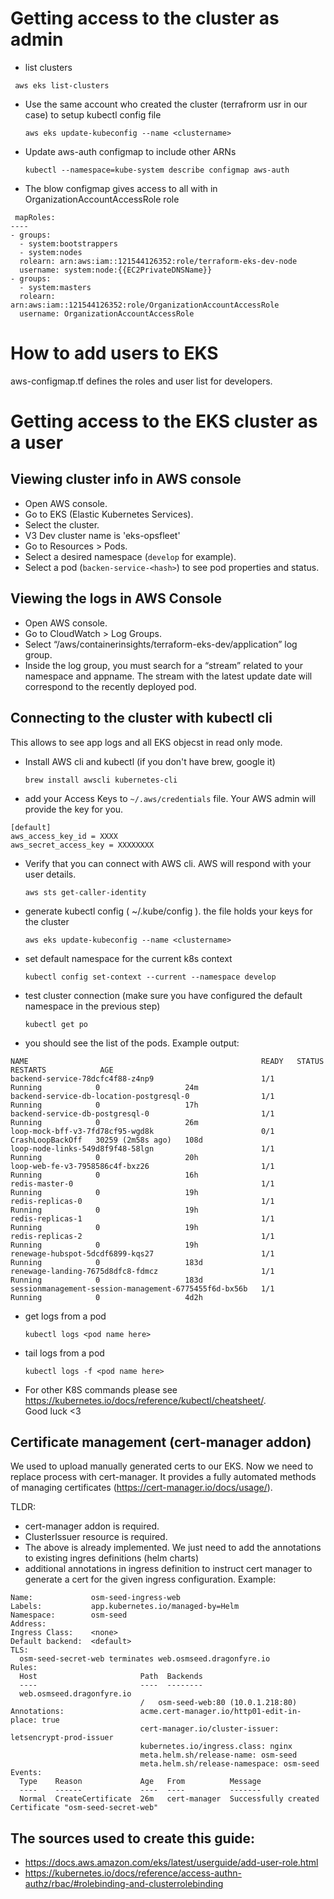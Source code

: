 # Getting access to the cluster as admin

- list clusters

 ` aws eks list-clusters`

- Use the same account who created the cluster (terrafrorm usr in our case) to setup kubectl config file

  `aws eks update-kubeconfig --name <clustername>`

- Update aws-auth configmap to include other ARNs 

  `kubectl --namespace=kube-system describe configmap aws-auth`

- The blow configmap gives access to all with in OrganizationAccountAccessRole role

```
 mapRoles:
----
- groups:
  - system:bootstrappers
  - system:nodes
  rolearn: arn:aws:iam::121544126352:role/terraform-eks-dev-node
  username: system:node:{{EC2PrivateDNSName}}
- groups:
  - system:masters
  rolearn: arn:aws:iam::121544126352:role/OrganizationAccountAccessRole
  username: OrganizationAccountAccessRole
```

# How to add users to EKS

aws-configmap.tf defines the roles and user list for developers.

# Getting access to the EKS cluster as a user

## Viewing cluster info in AWS console

- Open AWS console.
- Go to EKS (Elastic Kubernetes Services).
- Select the cluster.
- V3 Dev cluster name is 'eks-opsfleet'
- Go to Resources > Pods.
- Select a desired namespace (`develop` for example).
- Select a pod (`backen-service-<hash>`) to see pod properties and status.

## Viewing the logs in AWS Console

- Open AWS console.
- Go to  CloudWatch > Log Groups.
- Select “/aws/containerinsights/terraform-eks-dev/application” log group.
- Inside the log group, you must search for a “stream” related to your namespace and appname. The stream with the latest update date will correspond to the recently deployed pod.

## Connecting to the cluster with kubectl cli

This allows to see app logs and all EKS objecst in read only mode.

- Install AWS cli and kubectl (if you don't have brew, google it)

  `brew install awscli kubernetes-cli`

- add your Access Keys to `~/.aws/credentials` file. Your AWS admin will provide the key for you.

```
[default]
aws_access_key_id = XXXX
aws_secret_access_key = XXXXXXXX
```

- Verify that you can connect with AWS cli. AWS will respond with your user details.

  `aws sts get-caller-identity`

- generate kubectl config ( ~/.kube/config ). the file holds your keys for the cluster

  `aws eks update-kubeconfig --name <clustername>`

- set default namespace for the current k8s context

  `kubectl config set-context --current --namespace develop`

- test cluster connection (make sure you have configured the default namespace in the previous step)

  `kubectl get po`

- you should see the list of the pods. Example output:

```
NAME                                                    READY   STATUS             RESTARTS            AGE
backend-service-78dcfc4f88-z4np9                        1/1     Running            0                   24m
backend-service-db-location-postgresql-0                1/1     Running            0                   17h
backend-service-db-postgresql-0                         1/1     Running            0                   26m
loop-mock-bff-v3-7fd78cf95-wgd8k                        0/1     CrashLoopBackOff   30259 (2m58s ago)   108d
loop-node-links-549d8f9f48-58lgn                        1/1     Running            0                   20h
loop-web-fe-v3-7958586c4f-bxz26                         1/1     Running            0                   16h
redis-master-0                                          1/1     Running            0                   19h
redis-replicas-0                                        1/1     Running            0                   19h
redis-replicas-1                                        1/1     Running            0                   19h
redis-replicas-2                                        1/1     Running            0                   19h
renewage-hubspot-5dcdf6899-kqs27                        1/1     Running            0                   183d
renewage-landing-7675d8dfc8-fdmcz                       1/1     Running            0                   183d
sessionmanagement-session-management-6775455f6d-bx56b   1/1     Running            0                   4d2h
```

- get logs from a pod

  `kubectl logs <pod name here>`

- tail logs from a pod

  `kubectl logs -f <pod name here>`

- For other K8S commands please see https://kubernetes.io/docs/reference/kubectl/cheatsheet/.  
Good luck <3

## Certificate management (cert-manager addon)

We used to upload manually generated certs to our EKS. Now we need to replace process with cert-manager. It provides a fully automated methods of managing certificates (https://cert-manager.io/docs/usage/).

TLDR:
- cert-manager addon is required.
- ClusterIssuer resource is required.
- The above is already implemented. We just need to add the annotations to existing ingres definitions (helm charts)
- additional annotations in ingress definition to instruct cert manager to generate a cert for the given ingress configuration. Example:
```
Name:             osm-seed-ingress-web
Labels:           app.kubernetes.io/managed-by=Helm
Namespace:        osm-seed
Address:
Ingress Class:    <none>
Default backend:  <default>
TLS:
  osm-seed-secret-web terminates web.osmseed.dragonfyre.io
Rules:
  Host                       Path  Backends
  ----                       ----  --------
  web.osmseed.dragonfyre.io
                             /   osm-seed-web:80 (10.0.1.218:80)
Annotations:                 acme.cert-manager.io/http01-edit-in-place: true
                             cert-manager.io/cluster-issuer: letsencrypt-prod-issuer
                             kubernetes.io/ingress.class: nginx
                             meta.helm.sh/release-name: osm-seed
                             meta.helm.sh/release-namespace: osm-seed
Events:
  Type    Reason             Age   From          Message
  ----    ------             ----  ----          -------
  Normal  CreateCertificate  26m   cert-manager  Successfully created Certificate "osm-seed-secret-web"
```


## The sources used to create this guide:  
- https://docs.aws.amazon.com/eks/latest/userguide/add-user-role.html  
- https://kubernetes.io/docs/reference/access-authn-authz/rbac/#rolebinding-and-clusterrolebinding
